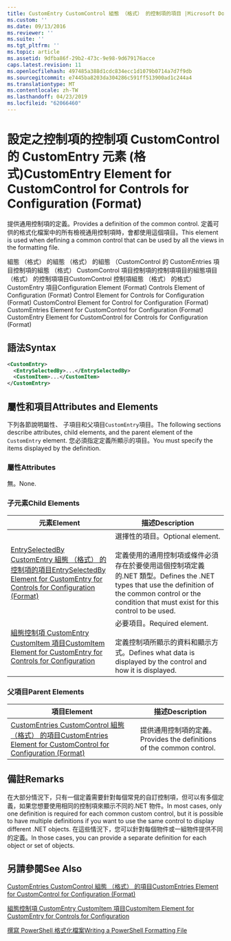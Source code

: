 ```yaml
---
title: CustomEntry CustomControl 組態 （格式） 的控制項的項目 |Microsoft Docs
ms.custom: ''
ms.date: 09/13/2016
ms.reviewer: ''
ms.suite: ''
ms.tgt_pltfrm: ''
ms.topic: article
ms.assetid: 9dfba86f-29b2-473c-9e98-9d679176acce
caps.latest.revision: 11
ms.openlocfilehash: 497485a388d1cdc834ecc1d1079b0714a7d7f9db
ms.sourcegitcommit: e7445ba8203da304286c591ff513900ad1c244a4
ms.translationtype: MT
ms.contentlocale: zh-TW
ms.lasthandoff: 04/23/2019
ms.locfileid: "62066460"
---
```

# <a name="customentry-element-for-customcontrol-for-controls-for-configuration-format"></a><span data-ttu-id="0d9eb-102">設定之控制項的控制項 CustomControl 的 CustomEntry 元素 (格式)</span><span class="sxs-lookup"><span data-stu-id="0d9eb-102">CustomEntry Element for CustomControl for Controls for Configuration (Format)</span></span>

<span data-ttu-id="0d9eb-103">提供通用控制項的定義。</span><span class="sxs-lookup"><span data-stu-id="0d9eb-103">Provides a definition of the common control.</span></span> <span data-ttu-id="0d9eb-104">定義可供的格式化檔案中的所有檢視通用控制項時，會都使用這個項目。</span><span class="sxs-lookup"><span data-stu-id="0d9eb-104">This element is used when defining a common control that can be used by all the views in the formatting file.</span></span>

<span data-ttu-id="0d9eb-105">組態 （格式） 的組態 （格式） 的組態 （CustomControl 的 CustomEntries 項目控制項的組態 （格式） CustomControl 項目控制項的控制項項目的組態項目 （格式） 的控制項項目CustomControl 控制項組態 （格式） 的格式） CustomEntry 項目</span><span class="sxs-lookup"><span data-stu-id="0d9eb-105">Configuration Element (Format) Controls Element of Configuration (Format) Control Element for Controls for Configuration (Format) CustomControl Element for Control for Configuration (Format) CustomEntries Element for CustomControl for Configuration (Format) CustomEntry Element for CustomControl for Controls for Configuration (Format)</span></span>

## <a name="syntax"></a><span data-ttu-id="0d9eb-106">語法</span><span class="sxs-lookup"><span data-stu-id="0d9eb-106">Syntax</span></span>

```xml
<CustomEntry>
  <EntrySelectedBy>...</EntrySelectedBy>
  <CustomItem>...</CustomItem>
</CustomEntry>

```

## <a name="attributes-and-elements"></a><span data-ttu-id="0d9eb-107">屬性和項目</span><span class="sxs-lookup"><span data-stu-id="0d9eb-107">Attributes and Elements</span></span>

<span data-ttu-id="0d9eb-108">下列各節說明屬性、 子項目和父項目`CustomEntry`項目。</span><span class="sxs-lookup"><span data-stu-id="0d9eb-108">The following sections describe attributes, child elements, and the parent element of the `CustomEntry` element.</span></span> <span data-ttu-id="0d9eb-109">您必須指定定義所顯示的項目。</span><span class="sxs-lookup"><span data-stu-id="0d9eb-109">You must specify the items displayed by the definition.</span></span>

### <a name="attributes"></a><span data-ttu-id="0d9eb-110">屬性</span><span class="sxs-lookup"><span data-stu-id="0d9eb-110">Attributes</span></span>

<span data-ttu-id="0d9eb-111">無。</span><span class="sxs-lookup"><span data-stu-id="0d9eb-111">None.</span></span>

### <a name="child-elements"></a><span data-ttu-id="0d9eb-112">子元素</span><span class="sxs-lookup"><span data-stu-id="0d9eb-112">Child Elements</span></span>

|<span data-ttu-id="0d9eb-113">元素</span><span class="sxs-lookup"><span data-stu-id="0d9eb-113">Element</span></span>|<span data-ttu-id="0d9eb-114">描述</span><span class="sxs-lookup"><span data-stu-id="0d9eb-114">Description</span></span>|
|-------------|-----------------|
|[<span data-ttu-id="0d9eb-115">EntrySelectedBy CustomEntry 組態 （格式） 的控制項的項目</span><span class="sxs-lookup"><span data-stu-id="0d9eb-115">EntrySelectedBy Element for CustomEntry for Controls for Configuration (Format)</span></span>](./entryselectedby-element-for-customentry-for-controls-for-configuration-format.md)|<span data-ttu-id="0d9eb-116">選擇性的項目。</span><span class="sxs-lookup"><span data-stu-id="0d9eb-116">Optional element.</span></span><br /><br /> <span data-ttu-id="0d9eb-117">定義使用的通用控制項或條件必須存在於要使用這個控制項定義的.NET 類型。</span><span class="sxs-lookup"><span data-stu-id="0d9eb-117">Defines the .NET types that use the definition of the common control or the condition that must exist for this control to be used.</span></span>|
|[<span data-ttu-id="0d9eb-118">組態控制項 CustomEntry CustomItem 項目</span><span class="sxs-lookup"><span data-stu-id="0d9eb-118">CustomItem Element for CustomEntry for Controls for Configuration</span></span>](./customitem-element-for-customentry-for-controls-for-configuration-format.md)|<span data-ttu-id="0d9eb-119">必要項目。</span><span class="sxs-lookup"><span data-stu-id="0d9eb-119">Required element.</span></span><br /><br /> <span data-ttu-id="0d9eb-120">定義控制項所顯示的資料和顯示方式。</span><span class="sxs-lookup"><span data-stu-id="0d9eb-120">Defines what data is displayed by the control and how it is displayed.</span></span>|

### <a name="parent-elements"></a><span data-ttu-id="0d9eb-121">父項目</span><span class="sxs-lookup"><span data-stu-id="0d9eb-121">Parent Elements</span></span>

|<span data-ttu-id="0d9eb-122">項目</span><span class="sxs-lookup"><span data-stu-id="0d9eb-122">Element</span></span>|<span data-ttu-id="0d9eb-123">描述</span><span class="sxs-lookup"><span data-stu-id="0d9eb-123">Description</span></span>|
|-------------|-----------------|
|[<span data-ttu-id="0d9eb-124">CustomEntries CustomControl 組態 （格式） 的項目</span><span class="sxs-lookup"><span data-stu-id="0d9eb-124">CustomEntries Element for CustomControl for Configuration (Format)</span></span>](./customentries-element-for-customcontrol-for-controls-for-configuration-format.md)|<span data-ttu-id="0d9eb-125">提供通用控制項的定義。</span><span class="sxs-lookup"><span data-stu-id="0d9eb-125">Provides the definitions of the common control.</span></span>|

## <a name="remarks"></a><span data-ttu-id="0d9eb-126">備註</span><span class="sxs-lookup"><span data-stu-id="0d9eb-126">Remarks</span></span>

<span data-ttu-id="0d9eb-127">在大部分情況下，只有一個定義需要針對每個常見的自訂控制項，但可以有多個定義，如果您想要使用相同的控制項來顯示不同的.NET 物件。</span><span class="sxs-lookup"><span data-stu-id="0d9eb-127">In most cases, only one definition is required for each common custom control, but it is possible to have multiple definitions if you want to use the same control to display different .NET objects.</span></span> <span data-ttu-id="0d9eb-128">在這些情況下，您可以針對每個物件或一組物件提供不同的定義。</span><span class="sxs-lookup"><span data-stu-id="0d9eb-128">In those cases, you can provide a separate definition for each object or set of objects.</span></span>

## <a name="see-also"></a><span data-ttu-id="0d9eb-129">另請參閱</span><span class="sxs-lookup"><span data-stu-id="0d9eb-129">See Also</span></span>

[<span data-ttu-id="0d9eb-130">CustomEntries CustomControl 組態 （格式） 的項目</span><span class="sxs-lookup"><span data-stu-id="0d9eb-130">CustomEntries Element for CustomControl for Configuration (Format)</span></span>](./customentries-element-for-customcontrol-for-controls-for-configuration-format.md)

[<span data-ttu-id="0d9eb-131">組態控制項 CustomEntry CustomItem 項目</span><span class="sxs-lookup"><span data-stu-id="0d9eb-131">CustomItem Element for CustomEntry for Controls for Configuration</span></span>](./customitem-element-for-customentry-for-controls-for-configuration-format.md)

[<span data-ttu-id="0d9eb-132">撰寫 PowerShell 格式化檔案</span><span class="sxs-lookup"><span data-stu-id="0d9eb-132">Writing a PowerShell Formatting File</span></span>](./writing-a-powershell-formatting-file.md)
